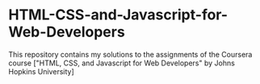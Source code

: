 # HTML-CSS-and-Javascript-for-Web-Developers
This repository contains my solutions to the assignments of the Coursera course ["HTML, CSS, and Javascript for Web Developers" by Johns Hopkins University]
